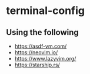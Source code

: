 # terminal-config

## Using the following
- https://asdf-vm.com/
- https://neovim.io/
- https://www.lazyvim.org/
- https://starship.rs/
